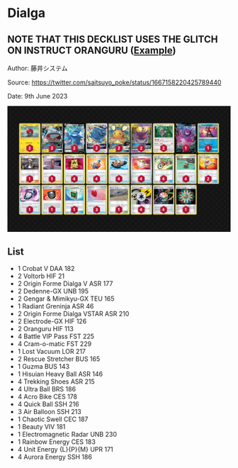 # Dialga

## NOTE THAT THIS DECKLIST USES THE GLITCH ON INSTRUCT ORANGURU ([Example](https://twitter.com/kinoita_shiro/status/1667139351086792704))

Author: 藤井システム

Source: <https://twitter.com/saitsuyo_poke/status/1667158220425789440>

Date: 9th June 2023

![decklist](../../images/SVI/Dialga/2-%20Dialga.png)

## List

* 1 Crobat V DAA 182
* 2 Voltorb HIF 21
* 2 Origin Forme Dialga V ASR 177
* 2 Dedenne-GX UNB 195
* 2 Gengar & Mimikyu-GX TEU 165
* 1 Radiant Greninja ASR 46
* 2 Origin Forme Dialga VSTAR ASR 210
* 2 Electrode-GX HIF 126
* 2 Oranguru HIF 113
* 4 Battle VIP Pass FST 225
* 4 Cram-o-matic FST 229
* 1 Lost Vacuum LOR 217
* 2 Rescue Stretcher BUS 165
* 1 Guzma BUS 143
* 1 Hisuian Heavy Ball ASR 146
* 4 Trekking Shoes ASR 215
* 4 Ultra Ball BRS 186
* 4 Acro Bike CES 178
* 4 Quick Ball SSH 216
* 3 Air Balloon SSH 213
* 1 Chaotic Swell CEC 187
* 1 Beauty VIV 181
* 1 Electromagnetic Radar UNB 230
* 1 Rainbow Energy CES 183
* 4 Unit Energy {L}{P}{M} UPR 171
* 4 Aurora Energy SSH 186
